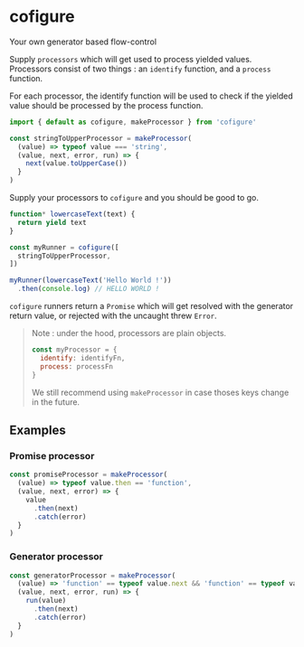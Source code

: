 # cofigure
Your own generator based flow-control

Supply `processors` which will get used to process yielded values.  
Processors consist of two things : an `identify` function, and a `process` function.

For each processor, the identify function will be used to check if the yielded value should be processed by the process function.
```js
import { default as cofigure, makeProcessor } from 'cofigure'

const stringToUpperProcessor = makeProcessor(
  (value) => typeof value === 'string',
  (value, next, error, run) => {
    next(value.toUpperCase())
  }
)
```

Supply your processors to `cofigure` and you should be good to go.
```js
function* lowercaseText(text) {
  return yield text
}

const myRunner = cofigure([
  stringToUpperProcessor,
])

myRunner(lowercaseText('Hello World !'))
  .then(console.log) // HELLO WORLD !
```

`cofigure` runners return a `Promise` which will get resolved with the generator return value, or rejected with the uncaught threw `Error`.

> Note : under the hood, processors are plain objects.
> ```js
> const myProcessor = {
>   identify: identifyFn,
>   process: processFn
> }
> ```
> We still recommend using `makeProcessor` in case thoses keys change in the future.

## Examples
### Promise processor
```js
const promiseProcessor = makeProcessor(
  (value) => typeof value.then == 'function',
  (value, next, error) => {
    value
      .then(next)
      .catch(error)
  }
)
```
### Generator processor
```js
const generatorProcessor = makeProcessor(
  (value) => 'function' == typeof value.next && 'function' == typeof value.throw,
  (value, next, error, run) => {
    run(value)
      .then(next)
      .catch(error)
  }
)
```
